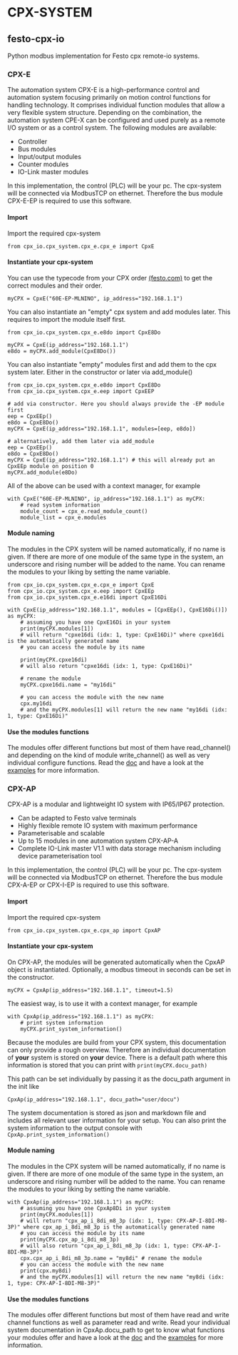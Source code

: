 # CPX-SYSTEM

## festo-cpx-io 
Python modbus implementation for Festo cpx remote-io systems.
### CPX-E
The automation system CPX-E is a high-performance control and automation system focusing primarily on motion control functions for handling technology. It comprises individual function modules that allow a very flexible system structure. Depending on the combination, the automation system CPE-X can be configured and used purely as a remote I/O system or as a control system. The following modules are available:
- Controller
- Bus modules
- Input/output modules
- Counter modules
- IO-Link master modules

In this implementation, the control (PLC) will be your pc. The cpx-system will be connected via ModbusTCP on ethernet. Therefore the bus module CPX-E-EP is required to use this software.

#### Import
Import the required cpx-system
```
from cpx_io.cpx_system.cpx_e.cpx_e import CpxE
```

#### Instantiate your cpx-system
You can use the typecode from your CPX order [(festo.com)](https://www.festo.com/) to get the correct modules and their order.
```
myCPX = CpxE("60E-EP-MLNINO", ip_address="192.168.1.1")
```
You can also instantiate an "empty" cpx system and add modules later. This requires to import the module itself first.
```
from cpx_io.cpx_system.cpx_e.e8do import CpxE8Do

myCPX = CpxE(ip_address="192.168.1.1")
e8do = myCPX.add_module(CpxE8Do())
```
You can also instantiate "empty" modules first and add them to the cpx system later. Either in the constructor or later via add_module()

```
from cpx_io.cpx_system.cpx_e.e8do import CpxE8Do
from cpx_io.cpx_system.cpx_e.eep import CpxEEP

# add via constructor. Here you should always provide the -EP module first
eep = CpxEEp()
e8do = CpxE8Do()
myCPX = CpxE(ip_address="192.168.1.1", modules=[eep, e8do])

# alternatively, add them later via add_module
eep = CpxEEp()
e8do = CpxE8Do()
myCPX = CpxE(ip_address="192.168.1.1") # this will already put an CpxEEp module on position 0
myCPX.add_module(e8Do)
```

All of the above can be used with a context manager, for example
```
with CpxE("60E-EP-MLNINO", ip_address="192.168.1.1") as myCPX:
    # read system information
    module_count = cpx_e.read_module_count()
    module_list = cpx_e.modules
```

#### Module naming
The modules in the CPX system will be named automatically, if no name is given. If there are more of one module of the same type in the system, an underscore and rising number will be added to the name. You can rename the modules to your liking by setting the name variable.
```
from cpx_io.cpx_system.cpx_e.cpx_e import CpxE
from cpx_io.cpx_system.cpx_e.eep import CpxEEp
from cpx_io.cpx_system.cpx_e.e16di import CpxE16Di

with CpxE(ip_address="192.168.1.1", modules = [CpxEEp(), CpxE16Di()]) as myCPX:
    # assuming you have one CpxE16Di in your system
    print(myCPX.modules[1])
    # will return "cpxe16di (idx: 1, type: CpxE16Di)" where cpxe16di is the automatically generated name
    # you can access the module by its name

    print(myCPX.cpxe16di)
    # will also return "cpxe16di (idx: 1, type: CpxE16Di)"

    # rename the module
    myCPX.cpxe16di.name = "my16di" 

    # you can access the module with the new name
    cpx.my16di
    # and the myCPX.modules[1] will return the new name "my16di (idx: 1, type: CpxE16Di)"
```

#### Use the modules functions
The modules offer different functions but most of them have read_channel() and depending on the kind of module write_channel() as well as very individual configure functions. Read the [doc](https://festo.gitlab-pages.festo.company/electric-automation/remote-io/festo-cpx-io/) and have a look at the [examples](./examples) for more information.

### CPX-AP
CPX-AP is a modular and lightweight IO system with IP65/IP67 protection.
- Can be adapted to Festo valve terminals
- Highly flexible remote IO system with maximum performance 
- Parameterisable and scalable
- Up to 15 modules in one automation system CPX-AP-A
- Complete IO-Link master V1.1 with data storage mechanism including device parameterisation tool

In this implementation, the control (PLC) will be your pc. The cpx-system will be connected via ModbusTCP on ethernet. Therefore the bus module CPX-A-EP or CPX-I-EP is required to use this software.

#### Import
Import the required cpx-system
```
from cpx_io.cpx_system.cpx_e.cpx_ap import CpxAP
```

#### Instantiate your cpx-system
On CPX-AP, the modules will be generated automatically when the CpxAP object is instantiated. Optionally, a modbus timeout in seconds can be set in the constructor.
```
myCPX = CpxAp(ip_address="192.168.1.1", timeout=1.5)
```

The easiest way, is to use it with a context manager, for example
```
with CpxAp(ip_address="192.168.1.1") as myCPX:
    # print system information
    myCPX.print_system_information()
```

Because the modules are build from your CPX system, this documentation can only provide a rough overview. Therefore an individual documentation of __your__ system is stored on __your__ device. There is a default path where this information is stored that you can print with `print(myCPX.docu_path)`

This path can be set individually by passing it as the docu_path argument in the init like
```
CpxAp(ip_address="192.168.1.1", docu_path="user/docu")
```
The system documentation is stored as json and markdown file and includes all relevant user information for your setup. You can also print the system information to the output console with `CpxAp.print_system_information()`

#### Module naming
The modules in the CPX system will be named automatically, if no name is given. If there are more of one module of the same type in the system, an underscore and rising number will be added to the name. You can rename the modules to your liking by setting the name variable.
```
with CpxAp(ip_address="192.168.1.1") as myCPX:
    # assuming you have one CpxAp8Di in your system
    print(myCPX.modules[1])
    # will return "cpx_ap_i_8di_m8_3p (idx: 1, type: CPX-AP-I-8DI-M8-3P)" where cpx_ap_i_8di_m8_3p is the automatically generated name
    # you can access the module by its name
    print(myCPX.cpx_ap_i_8di_m8_3p)
    # will also return "cpx_ap_i_8di_m8_3p (idx: 1, type: CPX-AP-I-8DI-M8-3P)"
    cpx.cpx_ap_i_8di_m8_3p.name = "my8di" # rename the module
    # you can access the module with the new name
    print(cpx.my8di)
    # and the myCPX.modules[1] will return the new name "my8di (idx: 1, type: CPX-AP-I-8DI-M8-3P)"
```

#### Use the modules functions
The modules offer different functions but most of them have read and write channel functions as well as parameter read and write. Read your individual system documentation in CpxAp.docu_path to get to know what functions your modules offer and have a look at the [doc](https://festo.gitlab-pages.festo.company/electric-automation/remote-io/festo-cpx-io/) and the [examples](./examples) for more information.
